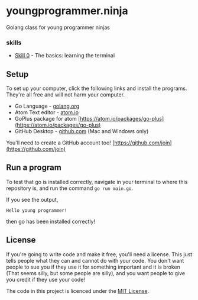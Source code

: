 # youngprogrammer.ninja
Golang class for young programmer ninjas

### skills

* [Skill 0](skill0/README.md) - The basics: learning the terminal

<!---
* [Skill 1](skill1/README.md)
* [Skill 2](skill1/README.md)
* [Skill 3](skill1/README.md)
* [Skill 4](skill1/README.md)
* [Skill 5](skill1/README.md)
* [Skill 6](skill1/README.md)
* [Skill 7](skill1/README.md)
* [Skill 8](skill1/README.md)
* [Skill 9](skill1/README.md)
* [Skill 10](skill1/README.md)
-->

## Setup
To set up your computer, click the following links and install the programs. They're all free and will not harm your computer.

- Go Language - [golang.org](https://golang.org/doc/install)
- Atom Text editor - [atom.io](https://atom.io/)
- GoPlus package for atom [https://atom.io/packages/go-plus](https://atom.io/packages/go-plus)
- GitHub Desktop - [github.com](https://desktop.github.com/) (Mac and Windows only)

You'll need to create a GitHub account too! [https://github.com/join](https://github.com/join)


## Run a program
To test that go is installed correctly, navigate in your terminal to where this repository is, and run the command `go run main.go`.

If you see the output,

```
Hello young programmer!
```
then go has been installed correctly!


## License
If you're going to write code and make it free, you'll need a license. This just tells people what they can and cannot do with your code. You don't want people to sue you if they use it for something important and it is broken (That seems silly, but some people are silly), and you want people to give you credit if they use your code!

The code in this project is licenced under the [MIT License](LICENSE).